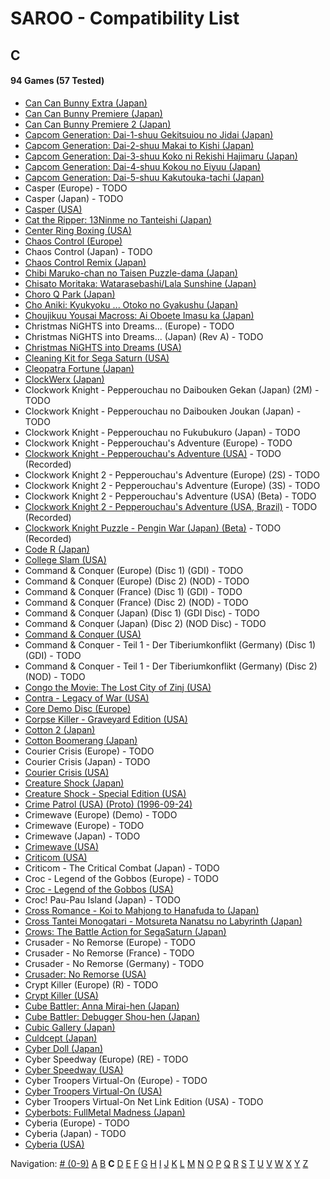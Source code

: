 # SAROO - Compatibility List

## C

#### 94 Games (57 Tested)

- [Can Can Bunny Extra (Japan)](../../../Regions/Retails/Japan/T-19706G/01/README.md)
- [Can Can Bunny Premiere (Japan)](../../../Regions/Retails/Japan/T-19701G/01/README.md)
- [Can Can Bunny Premiere 2 (Japan)](../../../Regions/Retails/Japan/T-19703G/01/README.md)
- [Capcom Generation: Dai-1-shuu Gekitsuiou no Jidai (Japan)](../../../Regions/Retails/Japan/T-1232G/01/README.md)
- [Capcom Generation: Dai-2-shuu Makai to Kishi (Japan)](../../../Regions/Retails/Japan/T-1233G/01/README.md)
- [Capcom Generation: Dai-3-shuu Koko ni Rekishi Hajimaru (Japan)](../../../Regions/Retails/Japan/T-1234G/01/README.md)
- [Capcom Generation: Dai-4-shuu Kokou no Eiyuu (Japan)](../../../Regions/Retails/Japan/T-1235G/01/README.md)
- [Capcom Generation: Dai-5-shuu Kakutouka-tachi (Japan)](../../../Regions/Retails/Japan/T-1236G/01/README.md)
- Casper (Europe) - TODO
- Casper (Japan) - TODO
- [Casper (USA)](../../../Regions/Retails/USA/T-12512H/01/README.md)
- [Cat the Ripper: 13Ninme no Tanteishi (Japan)](../../../Regions/Retails/Japan/T-35701G/01/README.md)
- [Center Ring Boxing (USA)](../../../Regions/Retails/USA/T-6005H/01/README.md)
- [Chaos Control (Europe)](../../../Regions/Retails/Europe/T-15102H/01/README.md)
- Chaos Control (Japan) - TODO
- [Chaos Control Remix (Japan)](../../../Regions/Retails/Japan/T-7006G/01/README.md)
- [Chibi Maruko-chan no Taisen Puzzle-dama (Japan)](../../../Regions/Retails/Japan/T-9507G/01/README.md)
- [Chisato Moritaka: Watarasebashi/Lala Sunshine (Japan)](../../../Regions/Retails/Japan/GS-9172/01/README.md)
- [Choro Q Park (Japan)](../../../Regions/Retails/Japan/T-10314G/01/README.md)
- [Cho Aniki: Kyukyoku ... Otoko no Gyakushu (Japan)](../../../Regions/Retails/Japan/T-2503G/01/README.md)
- [Choujikuu Yousai Macross: Ai Oboete Imasu ka (Japan)](../../../Regions/Retails/Japan/T-23403G/01/README.md)
- Christmas NiGHTS into Dreams... (Europe) - TODO
- Christmas NiGHTS into Dreams... (Japan) (Rev A) - TODO
- [Christmas NiGHTS into Dreams (USA)](../../../Regions/Retails/USA/MK-81067/01/README.md)
- [Cleaning Kit for Sega Saturn (USA)](../../../Regions/Retails/USA/T-25901H/01/README.md)
- [Cleopatra Fortune (Japan)](../../../Regions/Retails/Japan/T-1108G/01/README.md)
- [ClockWerx (Japan)](../../../Regions/Retails/Japan/T-22302G/01/README.md)
- Clockwork Knight - Pepperouchau no Daibouken Gekan (Japan) (2M) - TODO
- Clockwork Knight - Pepperouchau no Daibouken Joukan (Japan) - TODO
- Clockwork Knight - Pepperouchau no Fukubukuro (Japan) - TODO
- Clockwork Knight - Pepperouchau's Adventure (Europe) - TODO
- [Clockwork Knight - Pepperouchau's Adventure (USA)](../../../Regions/Retails/USA/MK-81007/01/README.md) - TODO (Recorded)
- Clockwork Knight 2 - Pepperouchau's Adventure (Europe) (2S) - TODO
- Clockwork Knight 2 - Pepperouchau's Adventure (Europe) (3S) - TODO
- Clockwork Knight 2 - Pepperouchau's Adventure (USA) (Beta) - TODO
- [Clockwork Knight 2 - Pepperouchau's Adventure (USA, Brazil)](../../../Regions/Retails/USA/MK-81036/01/README.md) - TODO (Recorded)
- [Clockwork Knight Puzzle - Pengin War (Japan) (Beta)](../../../Regions/Retails/Japan/T-1236G/01/README.md) - TODO (Recorded)
- [Code R (Japan)](../../../Regions/Retails/Japan/T-23502G/01/README.md)
- [College Slam (USA)](../../../Regions/Retails/USA/T-8111H/01/README.md)
- Command & Conquer (Europe) (Disc 1) (GDI) - TODO
- Command & Conquer (Europe) (Disc 2) (NOD) - TODO
- Command & Conquer (France) (Disc 1) (GDI) - TODO
- Command & Conquer (France) (Disc 2) (NOD) - TODO
- Command & Conquer (Japan) (Disc 1) (GDI Disc) - TODO
- Command & Conquer (Japan) (Disc 2) (NOD Disc) - TODO
- [Command & Conquer (USA)](../../../Regions/Retails/USA/T-7028H/01/README.md)
- Command & Conquer - Teil 1 - Der Tiberiumkonflikt (Germany) (Disc 1) (GDI) - TODO
- Command & Conquer - Teil 1 - Der Tiberiumkonflikt (Germany) (Disc 2) (NOD) - TODO
- [Congo the Movie: The Lost City of Zinj (USA)](../../../Regions/Retails/USA/MK-81010/01/README.md)
- [Contra - Legacy of War (USA)](../../../Regions/Retails/USA/T-9507H/01/README.md)
- [Core Demo Disc (Europe)](../../../Regions/Retails/Europe/610-6576/01/README.md)
- [Corpse Killer - Graveyard Edition (USA)](../../../Regions/Retails/USA/T-16201H/01/README.md)
- [Cotton 2 (Japan)](../../../Regions/Retails/Japan/T-9904G/01/README.md)
- [Cotton Boomerang (Japan)](../../../Regions/Retails/Japan/T-9906G/01/README.md)
- Courier Crisis (Europe) - TODO
- Courier Crisis (Japan) - TODO
- [Courier Crisis (USA)](../../../Regions/Retails/USA/T-25415H/01/README.md)
- [Creature Shock (Japan)](../../../Regions/Retails/Japan/T-1303G/01/README.md)
- [Creature Shock - Special Edition (USA)](../../../Regions/Retails/USA/T-01304H/01/README.md)
- [Crime Patrol (USA) (Proto) (1996-09-24)](../../../Regions/Retails/USA/T-11102H/01/README.md)
- Crimewave (Europe) (Demo) - TODO
- Crimewave (Europe) - TODO
- Crimewave (Japan) - TODO
- [Crimewave (USA)](../../../Regions/Retails/USA/T-8807H/01/README.md)
- [Criticom (USA)](../../../Regions/Retails/USA/T-2302H/01/README.md)
- Criticom - The Critical Combat (Japan) - TODO
- Croc - Legend of the Gobbos (Europe) - TODO
- [Croc - Legend of the Gobbos (USA)](../../../Regions/Retails/USA/T-5029H-50/01/README.md)
- Croc! Pau-Pau Island (Japan) - TODO
- [Cross Romance - Koi to Mahjong to Hanafuda to (Japan)](../../../Regions/Retails/Japan/T-7103G/01/README.md)
- [Cross Tantei Monogatari - Motsureta Nanatsu no Labyrinth (Japan)](../../../Regions/Retails/Japan/T-36401G/01/README.md)
- [Crows: The Battle Action for SegaSaturn (Japan)](../../../Regions/Retails/Japan/T-16806G/01/README.md)
- Crusader - No Remorse (Europe) - TODO
- Crusader - No Remorse (France) - TODO
- Crusader - No Remorse (Germany) - TODO
- [Crusader: No Remorse (USA)](../../../Regions/Retails/USA/T-5014H/01/README.md)
- Crypt Killer (Europe) (R) - TODO
- [Crypt Killer (USA)](../../../Regions/Retails/USA/T-9509H/01/README.md)
- [Cube Battler: Anna Mirai-hen (Japan)](../../../Regions/Retails/Japan/T-21006G/01/README.md)
- [Cube Battler: Debugger Shou-hen (Japan)](../../../Regions/Retails/Japan/T-21004G/01/README.md)
- [Cubic Gallery (Japan)](../../../Regions/Retails/Japan/T-19401G/01/README.md)
- [Culdcept (Japan)](../../../Regions/Retails/Japan/T-31401G/01/README.md)
- [Cyber Doll (Japan)](../../../Regions/Retails/Japan/T-22401G/01/README.md)
- Cyber Speedway (Europe) (RE) - TODO
- [Cyber Speedway (USA)](../../../Regions/Retails/USA/MK-81204/01/README.md)
- Cyber Troopers Virtual-On (Europe) - TODO
- [Cyber Troopers Virtual-On (USA)](../../../Regions/Retails/USA/MK-81042/01/README.md)
- Cyber Troopers Virtual-On Net Link Edition (USA) - TODO
- [Cyberbots: FullMetal Madness (Japan)](../../../Regions/Retails/Japan/T-1217G/01/README.md)
- Cyberia (Europe) - TODO
- Cyberia (Japan) - TODO
- [Cyberia (USA)](../../../Regions/Retails/USA/T-12508H/01/README.md)

Navigation:
[# (0-9)](./09.md) [A](./A.md) [B](./B.md) **C** [D](./D.md) [E](./E.md) [F](./F.md) [G](./G.md) [H](./H.md) [I](./I.md) [J](./J.md) [K](./K.md) [L](./L.md) [M](./M.md) [N](./N.md) [O](./O.md) [P](./P.md) [Q](./Q.md) [R](./R.md) [S](./S.md) [T](./T.md) [U](./U.md) [V](./V.md) [W](./W.md) [X](./X.md) [Y](./Y.md) [Z](./Z.md)
